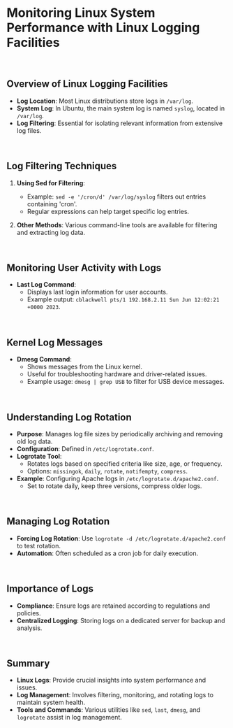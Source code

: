 # Monitoring Linux System Performance with Linux Logging Facilities

<br>

## Overview of Linux Logging Facilities

- **Log Location**: Most Linux distributions store logs in `/var/log`.
- **System Log**: In Ubuntu, the main system log is named `syslog`, located in `/var/log`.
- **Log Filtering**: Essential for isolating relevant information from extensive log files.

<br>

## Log Filtering Techniques

1. **Using Sed for Filtering**:
   - Example: `sed -e '/cron/d' /var/log/syslog` filters out entries containing 'cron'.
   - Regular expressions can help target specific log entries.

2. **Other Methods**: Various command-line tools are available for filtering and extracting log data.

<br>

## Monitoring User Activity with Logs

- **Last Log Command**:
  - Displays last login information for user accounts.
  - Example output: `cblackwell pts/1 192.168.2.11 Sun Jun 12:02:21 +0000 2023`.

<br>

## Kernel Log Messages

- **Dmesg Command**:
  - Shows messages from the Linux kernel.
  - Useful for troubleshooting hardware and driver-related issues.
  - Example usage: `dmesg | grep USB` to filter for USB device messages.

<br>

## Understanding Log Rotation

- **Purpose**: Manages log file sizes by periodically archiving and removing old log data.
- **Configuration**: Defined in `/etc/logrotate.conf`.
- **Logrotate Tool**:
  - Rotates logs based on specified criteria like size, age, or frequency.
  - Options: `missingok`, `daily`, `rotate`, `notifempty`, `compress`.
- **Example**: Configuring Apache logs in `/etc/logrotate.d/apache2.conf`.
  - Set to rotate daily, keep three versions, compress older logs.

<br>

## Managing Log Rotation

- **Forcing Log Rotation**: Use `logrotate -d /etc/logrotate.d/apache2.conf` to test rotation.
- **Automation**: Often scheduled as a cron job for daily execution.

<br>

## Importance of Logs

- **Compliance**: Ensure logs are retained according to regulations and policies.
- **Centralized Logging**: Storing logs on a dedicated server for backup and analysis.

<br>

## Summary

- **Linux Logs**: Provide crucial insights into system performance and issues.
- **Log Management**: Involves filtering, monitoring, and rotating logs to maintain system health.
- **Tools and Commands**: Various utilities like `sed`, `last`, `dmesg`, and `logrotate` assist in log management.
